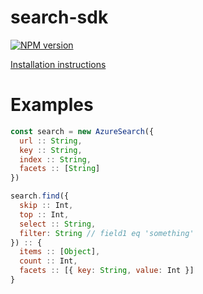 # search-sdk

[![NPM version](https://badge.fury.io/js/search-sdk.png)](http://badge.fury.io/js/search-sdk)

[Installation instructions](https://github.com/Parsimotion/search-sdk/wiki/Installation-Instructions)

# Examples

``` javascript
const search = new AzureSearch({ 
  url :: String, 
  key :: String,
  index :: String,
  facets :: [String]
})

search.find({
  skip :: Int,
  top :: Int,
  select :: String,
  filter: String // field1 eq 'something'
}) :: {
  items :: [Object],
  count :: Int,
  facets :: [{ key: String, value: Int }]
}

```

